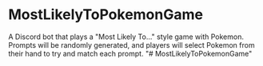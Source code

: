 # MostLikelyToPokemonGame
A Discord bot that plays a "Most Likely To..." style game with Pokemon. Prompts will be randomly generated, and players will select Pokemon from their hand to try and match each prompt.
"# MostLikelyToPokemonGame" 
